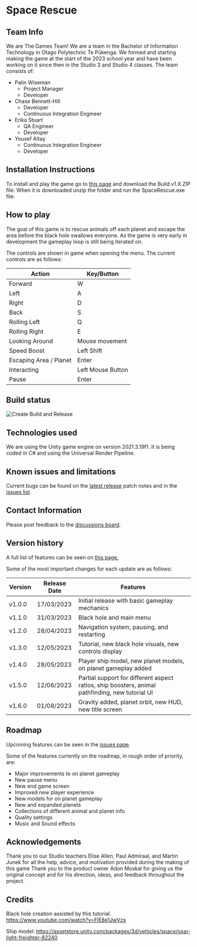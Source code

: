 # Space Rescue

<!-- ... 
## Project Overview

To be done. "Concise and compelling description of the game's concept, objectives, and unique selling points"
-->

## Team Info

We are The Games Team! We are a team in the Bachelor of Information Technology in Otago Polytechnic Te Pūkenga. We formed and starting making the game at the start of the 2023 school year and have been working on it since then in the Studio 3 and Studio 4 classes. The team consists of:
- Palin Wiseman
  - Project Manager
  - Developer
- Chase Bennett-Hill
  - Developer
  - Continuous Integration Engineer
- Erika Stuart
  - QA Engineer
  - Developer
- Yousef Altay
  - Continuous Integration Engineer
  - Developer

## Installation Instructions

To install and play the game go to [this page](https://github.com/BIT-Studio-3/Space-Rescue/releases/latest) and download the Build.v1.X.ZIP file.
When it is downloaded unzip the folder and run the SpaceRescue.exe file.

## How to play

The goal of this game is to rescue animals off each planet and escape the area before the black hole swallows everyone. As the game is very early in development the gameplay loop is still being iterated on.
<!-- More detailed explanation of the gameplay loop when it is finshed -->

The controls are shown in game when opening the menu. The current controls are as follows:

| Action                    | Key/Button             |
|---------------------------|------------------------|
| Forward                   | W                      |
| Left                      | A                      |
| Right                     | D                      |
| Back                      | S                      |
| Rolling Left              | Q                      |
| Rolling Right             | E                      |
| Looking Around            | Mouse movement         |
| Speed Boost               | Left Shift             |
| Escaping Area / Planet    | Enter                  |
| Interacting               | Left Mouse Button      |
| Pause                     | Enter                  |


## Build status

![Create Build and Release](https://github.com/BIT-Studio-3/Space-Rescue/actions/workflows/ci-build-and-release.yml/badge.svg)

## Technologies used

We are using the Unity game engine on version 2021.3.19f1. It is being coded in C# and using the Universal Render Pipeline.

## Known issues and limitations

Current bugs can be found on the [latest release](https://github.com/BIT-Studio-3/Space-Rescue/releases/latest) patch notes and in the [issues list](https://github.com/BIT-Studio-3/Space-Rescue/issues?q=is%3Aopen+label%3Abug+is%3Aissue).

<!-- 
## Licence

Need to confirm with lecturers about the licence this falls under. Can use https://choosealicense.com/
-->

## Contact Information

Please post feedback to the [discussions board](https://github.com/BIT-Studio-3/Space-Rescue/discussions).

<!-- 
## Screenshots and gifs

Something with pretty pictures and gifs to show it off. Black hole for example
Upload them to the repository and use ![Screenshot 1](path/to/screenshot1.png) to show them off.
-->

## Version history

A full list of features can be seen on [this page.](https://github.com/BIT-Studio-3/Space-Rescue/releases)

Some of the most important changes for each update are as follows:

| Version   | Release Date | Features                                           |
|-----------|--------------|----------------------------------------------------|
| v1.0.0    | 17/03/2023   | Initial release with basic gameplay mechanics     |
| v1.1.0    | 31/03/2023   | Black hole and main menu                           |
| v1.2.0    | 28/04/2023   | Navigation system, pausing, and restarting        |
| v1.3.0    | 12/05/2023   | Tutorial, new black hole visuals, new controls display  |
| v1.4.0    | 28/05/2023   | Player ship model, new planet models, on planet gameplay added |
| v1.5.0    | 12/06/2023   | Partial support for different aspect ratios, ship boosters, animal pathfinding, new tutorial UI |
| v1.6.0    | 01/08/2023   | Gravity added, planet orbit, new HUD, new title screen  |

## Roadmap

Upcoming features can be seen in the [issues page](https://github.com/BIT-Studio-3/Space-Rescue/issues).

Some of the features currently on the roadmap, in rough order of priority, are:
- Major improvements to on planet gameplay
- New pause menu
- New end game screen
- Improved new player experience
- New models for on planet gameplay
- New and expanded planets
- Collections of different animal and planet info
- Quality settings
- Music and Sound effects

## Acknowledgements

Thank you to our Studio teachers Elise Allen, Paul Admiraal, and Martin Junek for all the help, advice, and motivation provided during the making of this game
Thank you to the product owner Adon Moskal for giving us the original concept and for his direction, ideas, and feedback throughout the project.

## Credits

Black hole creation assisted by this tutorial:
https://www.youtube.com/watch?v=FlE8e1JwVzs

Ship model: https://assetstore.unity.com/packages/3d/vehicles/space/oxar-light-freighter-82240
<!-- When music is added put the credit here as well as the licence for it -->
